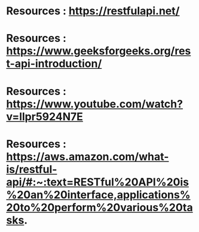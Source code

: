 # Resources : https://restfulapi.net/
# Resources : https://www.geeksforgeeks.org/rest-api-introduction/
# Resources : https://www.youtube.com/watch?v=llpr5924N7E
# Resources : https://aws.amazon.com/what-is/restful-api/#:~:text=RESTful%20API%20is%20an%20interface,applications%20to%20perform%20various%20tasks.
